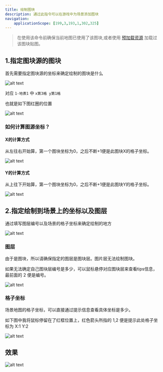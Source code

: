 ```yaml
---
title: 绘制图块
description: 通过此指令可以在游戏中为场景添加图块
navigation:
    applicationScope: [199,3,193,1,302,325]
---
```


> 在使用该命令前确保当前地图已使用了该图块,或者使用 [预加载资源](../images/preloadingandunloadingresources) 加载过该图块贴图。

## 1.指定图块源的图块

首先需要指定图块源的坐标来确定绘制的图块是什么

![alt text](https://cdn.gcw.wiki/gcw/image/zh_hans/commands/scene/drawtitle/image.png)

对应 `1-地表1` 中 `x第3格 y第1格`

也就是如下图红圈的位置

![alt text](https://cdn.gcw.wiki/gcw/image/zh_hans/commands/scene/drawtitle/image-1.png)

### 如何计算图源坐标？

#### X的计算方式

从左往右开始算，第一个图块坐标为0，之后不断+1便是此图块X的格子坐标。

![alt text](https://cdn.gcw.wiki/gcw/image/zh_hans/commands/scene/drawtitle/image-2.png)

#### Y的计算方式

从上往下开始算，第一个图块坐标为0，之后不断+1便是此图块Y的格子坐标。

![alt text](https://cdn.gcw.wiki/gcw/image/zh_hans/commands/scene/drawtitle/image-3.png)

## 2.指定绘制到场景上的坐标以及图层

通过填写图层编号以及场景的格子坐标来确定绘制的地方

![alt text](https://cdn.gcw.wiki/gcw/image/zh_hans/commands/scene/drawtitle/image-4.png)

### 图层

由于是图块，所以请确保指定的图层是图块层。图片层无法绘制图块。

如果无法确定自己图块层编号是多少，可以鼠标悬停对应图块层来查看tips信息，最前面的 2 便是编号。

![alt text](https://cdn.gcw.wiki/gcw/image/zh_hans/commands/scene/drawtitle/image-5.png)

### 格子坐标

场景地图的格子坐标，可以直接通过提示信息查看具体坐标是多少。

如下图中我将鼠标停留在了红框位置上，红色箭头所指的 1,2 便是提示此处格子坐标为 X:1 Y:2

![alt text](https://cdn.gcw.wiki/gcw/image/zh_hans/commands/scene/drawtitle/image-6.png)

## 效果

![alt text](https://cdn.gcw.wiki/gcw/image/zh_hans/commands/scene/drawtitle/1.gif)
